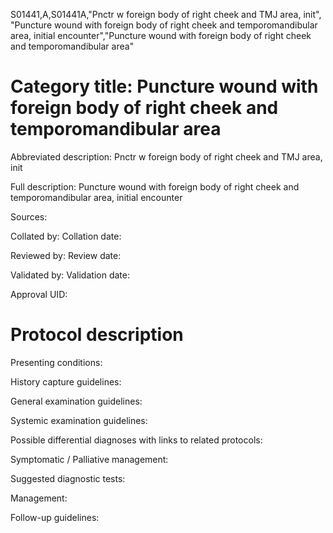 S01441,A,S01441A,"Pnctr w foreign body of right cheek and TMJ area, init", "Puncture wound with foreign body of right cheek and temporomandibular area, initial encounter","Puncture wound with foreign body of right cheek and temporomandibular area"
# Category title: Puncture wound with foreign body of right cheek and temporomandibular area

Abbreviated description: Pnctr w foreign body of right cheek and TMJ area, init

Full description: Puncture wound with foreign body of right cheek and temporomandibular area, initial encounter

Sources:

Collated by:
Collation date:

Reviewed by:
Review date:

Validated by:
Validation date:

Approval UID:

# Protocol description

Presenting conditions:

History capture guidelines:

General examination guidelines:

Systemic examination guidelines:

Possible differential diagnoses with links to related protocols:

Symptomatic / Palliative management:

Suggested diagnostic tests:

Management:

Follow-up guidelines:
